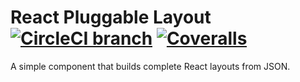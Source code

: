# React Pluggable Layout [![CircleCI branch](https://img.shields.io/circleci/project/github/gregchamberlain/react-pluggable-layout.svg?style=flat-square)](https://circleci.com/gh/gregchamberlain/react-pluggable-layout) [![Coveralls](https://img.shields.io/coveralls/gregchamberlain/react-pluggable-layout.svg?style=flat-square)](https://coveralls.io/github/gregchamberlain/react-pluggable-layout)

A simple component that builds complete React layouts from JSON.